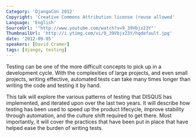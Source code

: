 ```yaml
---
Category: 'DjangoCon 2012'
Copyright: 'Creative Commons Attribution license (reuse allowed'
Language: 'English'
SourceUrl: '"http://www.youtube.com/watch?v=9_39Vbjx23Y"'
ThumbnailUrl: 'http://i.ytimg.com/vi/9_39Vbjx23Y/hqdefault.jpg'
date: '2012-09-05'
speakers: [David Cramer]
tags: [django, testing]
---
```

Testing can be one of the more difficult concepts to pick up in a development
cycle. With the complexities of large projects, and even small projects,
writing effective, automated tests can take many times longer than writing the
code and testing it by hand.

This talk will explore the various patterns of testing that DISQUS has
implemented, and iterated upon over the last two years. It will describe how
testing has been used to speed up the product lifecycle, improve stability
through automation, and the culture shift required to get there. Most
importantly, it will cover the practices that have been put in place that have
helped ease the burden of writing tests.

